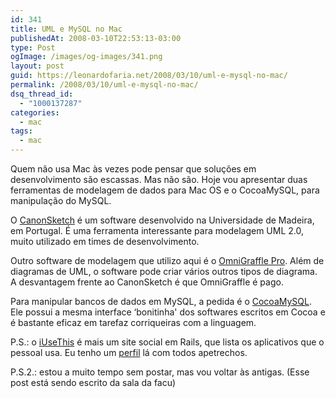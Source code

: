 ```yaml
---
id: 341
title: UML e MySQL no Mac
publishedAt: 2008-03-10T22:53:13-03:00
type: Post
ogImage: /images/og-images/341.png
layout: post
guid: https://leonardofaria.net/2008/03/10/uml-e-mysql-no-mac/
permalink: /2008/03/10/uml-e-mysql-no-mac/
dsq_thread_id:
  - "1000137287"
categories:
  - mac
tags:
  - mac
---
```

Quem não usa Mac às vezes pode pensar que soluções em desenvolvimento são escassas. Mas não são. Hoje vou apresentar duas ferramentas de modelagem de dados para Mac OS e o CocoaMySQL, para manipulação do MySQL.

O [CanonSketch](http://dme.uma.pt/projects/canonsketch/) é um software desenvolvido na Universidade de Madeira, em Portugal. É uma ferramenta interessante para modelagem UML 2.0, muito utilizado em times de desenvolvimento.

Outro software de modelagem que utilizo aqui é o [OmniGraffle Pro](http://www.omnigroup.com/applications/omnigraffle/). Além de diagramas de UML, o software pode criar vários outros tipos de diagrama. A desvantagem frente ao CanonSketch é que OmniGraffle é pago.

Para manipular bancos de dados em MySQL, a pedida é o [CocoaMySQL](http://cocoamysql.sourceforge.net/). Ele possui a mesma interface &#8216;bonitinha' dos softwares escritos em Cocoa e é bastante eficaz em tarefaz corriqueiras com a linguagem.

P.S.: o [iUseThis](http://www.iusethis.com) é mais um site social em Rails, que lista os aplicativos que o pessoal usa. Eu tenho um [perfil](http://osx.iusethis.com/user/leozera) lá com todos apetrechos.

P.S.2.: estou a muito tempo sem postar, mas vou voltar às antigas. (Esse post está sendo escrito da sala da facu)
